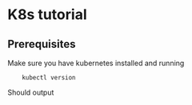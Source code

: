 # K8s tutorial

## Prerequisites

Make sure you have kubernetes installed and running
```
    kubectl version
```
Should output 